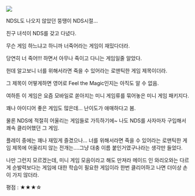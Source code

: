 ![](./0.jpg)

NDSL도 나오지 않았던 뚱땡이 NDS시절...

친구 녀석이 NDS를 갖고 다녔다.

무슨 게임 하느냐고 하니까 너죽어라는 게임이 재밌다더라.

당연히 너 죽어!!! 하면서 아무나 죽이고 다니는 게임일줄 알았다.

헌데 알고보니 너를 위해서라면 죽을 수 있어라는 로맨틱한 게임 제목이더라.

그 제목이 어떻게하면 영어로 Feel the Magic인지는 아직도 알 수 없음.

여하튼 이 게임은 요즘 모바일로 쏟아지는 미니 게임류를 묶어놓은 미니 게임 패키지다.

꽤나 아이디어 좋은 게임도 많은데... 난이도가 애매하다고 봄.

물론 NDS에 적절히 어울리는 게임들로 가득하기에~ 나도 NDS를 사자마자 구입해서 쾌속 클리어했던 그 게임.

플레이 중에는 꽤나 재밌게 즐겼으나... 너를 위해서라면 죽을 수 있어라는 로맨틱한 게임 제목에 어울리지 않는 전개는....그냥 대충 이름 붙인거였구나라는 생각만 들었다.

나만 그런지 모르겠는데, 미니 게임 모음이라고 해도 만져라 메이드 인 와리오와는 다르게 순발력보다는 게임에 대한 학습이 필요한 게임이라 한번 클리어하고 나면 더이상 손이 가지 않더라.

평점 : ★★★☆
